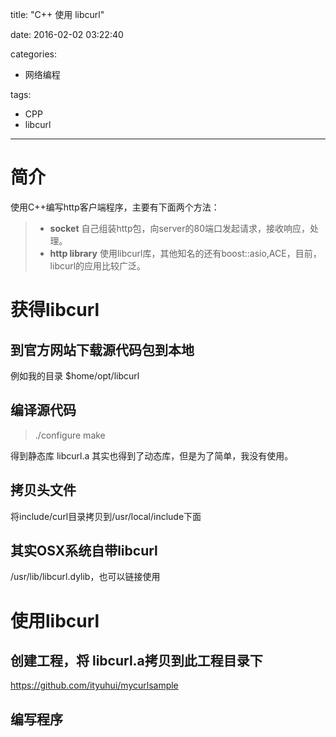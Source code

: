 title: "C++ 使用 libcurl"

date: 2016-02-02 03:22:40

categories:
- 网络编程

tags:
- CPP
- libcurl

---
# 简介
使用C++编写http客户端程序，主要有下面两个方法：
> * **socket**
自己组装http包，向server的80端口发起请求，接收响应，处理。
> * **http library**
使用libcurl库，其他知名的还有boost::asio,ACE，目前，libcurl的应用比较广泛。

<!--more-->

# 获得libcurl

## 到官方网站下载源代码包到本地
例如我的目录 $home/opt/libcurl

## 编译源代码
> ./configure
> make

得到静态库 libcurl.a
其实也得到了动态库，但是为了简单，我没有使用。

## 拷贝头文件
将include/curl目录拷贝到/usr/local/include下面

## 其实OSX系统自带libcurl
/usr/lib/libcurl.dylib，也可以链接使用

# 使用libcurl

## 创建工程，将 libcurl.a拷贝到此工程目录下

https://github.com/ityuhui/mycurlsample

## 编写程序
